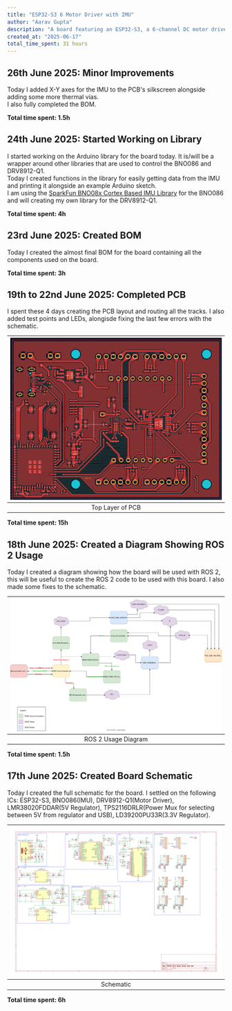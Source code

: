 ```yaml
---
title: "ESP32-S3 6 Motor Driver with IMU"
author: "Aarav Gupta"
description: "A board featuring an ESP32-S3, a 6-channel DC motor driver, an integrated IMU, and support for encoder feedback."
created_at: "2025-06-17"
total_time_spent: 31 hours
---
```


## 26th June 2025: Minor Improvements

Today I added X-Y axes for the IMU to the PCB's silkscreen alongside adding some more thermal vias.<br>
I also fully completed the BOM.

**Total time spent: 1.5h**

## 24th June 2025: Started Working on Library

I started working on the Arduino library for the board today. It is/will be a wrapper around other libraries that are used to control the BNO086 and DRV8912-Q1.<br>
Today I created functions in the library for easily getting data from the IMU and printing it alongside an example Arduino sketch.<br>
I am using the [SparkFun BNO08x Cortex Based IMU Library](https://github.com/sparkfun/SparkFun_BNO08x_Arduino_Library) for the BNO086 and will creating my own library for the DRV8912-Q1.

**Total time spent: 4h**

## 23rd June 2025: Created BOM

Today I created the almost final BOM for the board containing all the components used on the board.

**Total time spent: 3h**

## 19th to 22nd June 2025: Completed PCB

I spent these 4 days creating the PCB layout and routing all the tracks. I also added test points and LEDs, alongisde fixing the last few errors with the schematic.

| ![Top Layer of PCB](assets/journal/06-22_1.png) |
| :---------------------------------------------: |
|                Top Layer of PCB                 |

**Total time spent: 15h**

## 18th June 2025: Created a Diagram Showing ROS 2 Usage

Today I created a diagram showing how the board will be used with ROS 2, this will be useful to create the ROS 2 code to be used with this board.
I also made some fixes to the schematic.

| ![ROS 2 Usage Diagram](code/ros2/ROS2_Usage.drawio.svg) |
| :-----------------------------------------------------: |
|                   ROS 2 Usage Diagram                   |

**Total time spent: 1.5h**

## 17th June 2025: Created Board Schematic

Today I created the full schematic for the board.
I settled on the following ICs: ESP32-S3, BNO086(IMU), DRV8912-Q1(Motor Driver), LMR38020FDDAR(5V Regulator), TPS2116DRLR(Power Mux for selecting between 5V from regulator and USB), LD39200PU33R(3.3V Regulator).

| ![Schematic](assets/journal/06-17_1.svg) |
| :--------------------------------------: |
|                Schematic                 |

**Total time spent: 6h**
